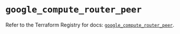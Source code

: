 # `google_compute_router_peer`

Refer to the Terraform Registry for docs: [`google_compute_router_peer`](https://registry.terraform.io/providers/hashicorp/google/6.4.0/docs/resources/compute_router_peer).
